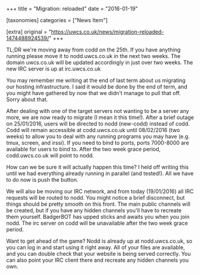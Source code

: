 +++
title = "Migration: reloaded"
date = "2016-01-19"

[taxonomies]
categories = ["News Item"]

[extra]
original = "https://uwcs.co.uk/news/migration-reloaded-1474488924539/"
+++

TL;DR we're moving away from codd on the 25th. If you have anything running please move it to nodd.uwcs.co.uk in the next two weeks. The domain uwcs.co.uk will be updated accordingly in just over two weeks. The new IRC server is up at irc.uwcs.co.uk

You may remember me writing at the end of last term about us migrating our hosting infrastructure. I said it would be done by the end of term, and you might have gathered by now that we didn't manage to pull that off. Sorry about that.

After dealing with one of the target servers not wanting to be a server any more, we are now ready to migrate (I mean it this time\!). After a brief outage on 25/01/2016, users will be directed to nodd (new-codd) instead of codd. Codd will remain accessible at codd.uwcs.co.uk until 08/02/2016 (two weeks) to allow you to deal with any running programs you may have (e.g. tmux, screen, and irssi). If you need to bind to ports, ports 7000-8000 are available for users to bind to. After the two week grace period, codd.uwcs.co.uk will point to nodd.

How can we be sure it will actually happen this time? I held off writing this until we had everything already running in parallel (and tested\!). All we have to do now is push the button.

We will also be moving our IRC network, and from today (19/01/2016) all IRC requests will be routed to nodd. You might notice a brief disconnect, but things should be pretty smooth on this front. The main public channels will be created, but if you have any hidden channels you'll have to recreate them yourself. BadgerBOT has upped sticks and awaits you when you join nodd. The irc server on codd will be unavailable after the two week grace period.

Want to get ahead of the game? Nodd is already up at nodd.uwcs.co.uk, so you can log in and start using it right away. All of your files are available, and you can double check that your website is being served correctly. You can also point your IRC client there and recreate any hidden channels you own.

